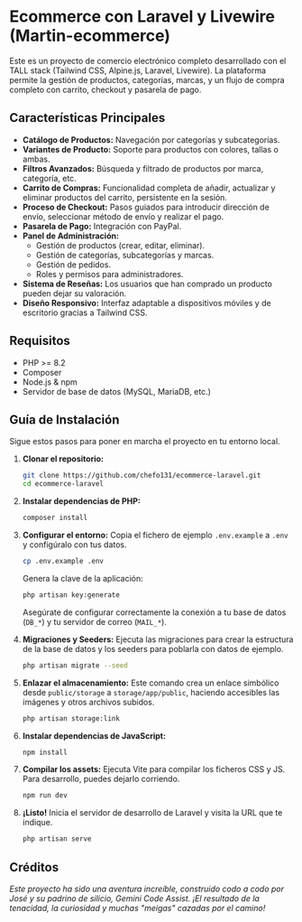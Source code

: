 # Ecommerce con Laravel y Livewire (Martin-ecommerce)

Este es un proyecto de comercio electrónico completo desarrollado con el TALL stack (Tailwind CSS, Alpine.js, Laravel, Livewire). La plataforma permite la gestión de productos, categorías, marcas, y un flujo de compra completo con carrito, checkout y pasarela de pago.

## Características Principales

- **Catálogo de Productos:** Navegación por categorías y subcategorías.
- **Variantes de Producto:** Soporte para productos con colores, tallas o ambas.
- **Filtros Avanzados:** Búsqueda y filtrado de productos por marca, categoría, etc.
- **Carrito de Compras:** Funcionalidad completa de añadir, actualizar y eliminar productos del carrito, persistente en la sesión.
- **Proceso de Checkout:** Pasos guiados para introducir dirección de envío, seleccionar método de envío y realizar el pago.
- **Pasarela de Pago:** Integración con PayPal.
- **Panel de Administración:**
    - Gestión de productos (crear, editar, eliminar).
    - Gestión de categorías, subcategorías y marcas.
    - Gestión de pedidos.
    - Roles y permisos para administradores.
- **Sistema de Reseñas:** Los usuarios que han comprado un producto pueden dejar su valoración.
- **Diseño Responsivo:** Interfaz adaptable a dispositivos móviles y de escritorio gracias a Tailwind CSS.

## Requisitos

- PHP >= 8.2
- Composer
- Node.js & npm
- Servidor de base de datos (MySQL, MariaDB, etc.)

## Guía de Instalación

Sigue estos pasos para poner en marcha el proyecto en tu entorno local.

1.  **Clonar el repositorio:**
    ```bash
    git clone https://github.com/chefo131/ecommerce-laravel.git
    cd ecommerce-laravel
    ```

2.  **Instalar dependencias de PHP:**
    ```bash
    composer install
    ```

3.  **Configurar el entorno:**
    Copia el fichero de ejemplo `.env.example` a `.env` y configúralo con tus datos.
    ```bash
    cp .env.example .env
    ```
    Genera la clave de la aplicación:
    ```bash
    php artisan key:generate
    ```
    Asegúrate de configurar correctamente la conexión a tu base de datos (`DB_*`) y tu servidor de correo (`MAIL_*`).

4.  **Migraciones y Seeders:**
    Ejecuta las migraciones para crear la estructura de la base de datos y los seeders para poblarla con datos de ejemplo.
    ```bash
    php artisan migrate --seed
    ```

5.  **Enlazar el almacenamiento:**
    Este comando crea un enlace simbólico desde `public/storage` a `storage/app/public`, haciendo accesibles las imágenes y otros archivos subidos.
    ```bash
    php artisan storage:link
    ```

6.  **Instalar dependencias de JavaScript:**
    ```bash
    npm install
    ```

7.  **Compilar los assets:**
    Ejecuta Vite para compilar los ficheros CSS y JS. Para desarrollo, puedes dejarlo corriendo.
    ```bash
    npm run dev
    ```

8.  **¡Listo!**
    Inicia el servidor de desarrollo de Laravel y visita la URL que te indique.
    ```bash
    php artisan serve
    ```

## Créditos

*Este proyecto ha sido una aventura increíble, construido codo a codo por José y su padrino de silicio, Gemini Code Assist. ¡El resultado de la tenacidad, la curiosidad y muchas "meigas" cazadas por el camino!*
